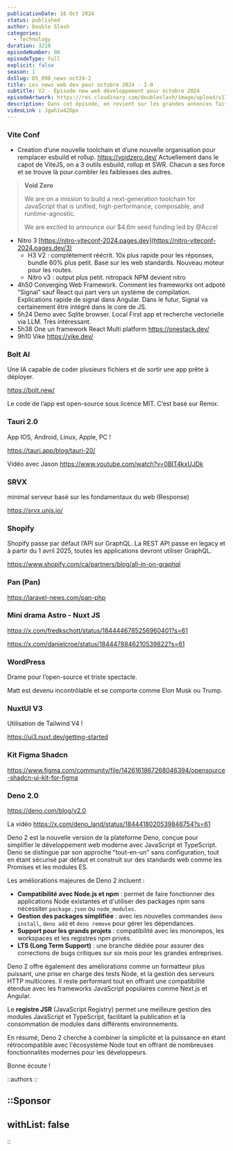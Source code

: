 ```yaml
---
publicationDate: 16 Oct 2024
status: published
author: Double Slash
categories:
  - Technology
duration: 3218
episodeNumber: 98
episodeType: full
explicit: false
season: 1
dsSlug: DS_098_news-oct24-2
title: Les news web dev pour octobre 2024 - 2.0
subtitle: V2 - Épisode new web développement pour octobre 2024
episodeArtwork: https://res.cloudinary.com/doubleslash/image/upload/v1729068225/episode/ART_96_cqqnbv.png
description: Dans cet épisode, on revient sur les grandes annonces faites lors de la Vite Conf, avec des nouveautés pour les développeurs JavaScript, des évolutions majeures comme Deno 2, et des avancées en IA avec Bolt AI. On parle aussi des dernières tendances dans l'écosystème Shopify, Tauri, et bien plus encore.
videoLink : Jgwh1w42Opo
---
```

### Vite Conf

- Creation d’une nouvelle toolchain et d’une nouvelle organisation pour remplacer esbuild et rollup. https://voidzero.dev/ 
Actuellement dans le capot de ViteJS, on a 3 outils esbuild, rollup et SWR. Chacun a ses force et se trouve là pour combler les faiblesses des autres.

> **Void Zero**
> 
> 
> We are on a mission to build a next-generation toolchain for JavaScript that is unified, high-performance, composable, and runtime-agnostic.
> 
> We are excited to announce our $4.6m seed funding led by @Accel
> 
- Nitro 3 [https://nitro-viteconf-2024.pages.dev](https://nitro-viteconf-2024.pages.dev/3)
    - H3 V2 : complètement réécrit. 10x plus rapide pour les réponses, bundle 60% plus petit.  Basé sur les web standards. Nouveau moteur pour les routes.
    - Nitro v3 : output plus petit. nitropack NPM devient nitro
- 4h50 Converging Web Framework. Comment les frameworks ont adpoté “Signal” sauf React qui part vers un système de compilation. Explications rapide de signal dans Angular. Dans le futur, Signal va certainement être intégré dans le core de JS.
- 5h24 Demo avec Sqlite browser. Local First app et recherche vectorielle via LLM. Très intéressant.
- 5h38 One un framework React Multi platform https://onestack.dev/
- 9h10 Vike https://vike.dev/

### Bolt AI

Une IA capable de coder plusieurs fichiers et de sortir une app prête à déployer.

https://bolt.new/

Le code de l’app est open-source sous licence MIT. C’est basé sur Remix.

### Tauri 2.0

App IOS, Android, Linux, Apple, PC ! 

https://tauri.app/blog/tauri-20/

Vidéo avec Jason  https://www.youtube.com/watch?v=0BIT4kxUJDk

### SRVX

minimal serveur basé sur les fondamentaux du web (Response)

https://srvx.unjs.io/

### Shopify

Shopify passe par défaut l’API sur GraphQL. La REST API passe en legacy et à partir du 1 avril 2025, toutes les applications devront utiliser GraphQL.

https://www.shopify.com/ca/partners/blog/all-in-on-graphql

### Pan (Pan)

https://laravel-news.com/pan-php

### Mini drama Astro - Nuxt JS

https://x.com/fredkschott/status/1844446785256960401?s=61

https://x.com/danielcroe/status/1844478846210539822?s=61

### WordPress

Drame pour l’open-source et triste spectacle.

Matt est devenu incontrôlable et se comporte comme Elon Musk ou Trump.

### NuxtUI V3

Utilisation de Tailwind V4 !

https://ui3.nuxt.dev/getting-started

### Kit Figma Shadcn

https://www.figma.com/community/file/1426161867268046394/opensource-shadcn-ui-kit-for-figma

### Deno 2.0

https://deno.com/blog/v2.0

La vidéo https://x.com/deno_land/status/1844418020539846754?s=61

Deno 2 est la nouvelle version de la plateforme Deno, conçue pour simplifier le développement web moderne avec JavaScript et TypeScript. Deno se distingue par son approche "tout-en-un" sans configuration, tout en étant sécurisé par défaut et construit sur des standards web comme les Promises et les modules ES.

Les améliorations majeures de Deno 2 incluent :

- **Compatibilité avec Node.js et npm** : permet de faire fonctionner des applications Node existantes et d'utiliser des packages npm sans nécessiter `package.json` ou `node_modules`.
- **Gestion des packages simplifiée** : avec les nouvelles commandes `deno install`, `deno add` et `deno remove` pour gérer les dépendances.
- **Support pour les grands projets** : compatibilité avec les monorepos, les workspaces et les registres npm privés.
- **LTS (Long Term Support)** : une branche dédiée pour assurer des corrections de bugs critiques sur six mois pour les grandes entreprises.

Deno 2 offre également des améliorations comme un formatteur plus puissant, une prise en charge des tests Node, et la gestion des serveurs HTTP multicores. Il reste performant tout en offrant une compatibilité étendue avec les frameworks JavaScript populaires comme Next.js et Angular.

Le **registre JSR** (JavaScript Registry) permet une meilleure gestion des modules JavaScript et TypeScript, facilitant la publication et la consommation de modules dans différents environnements.

En résumé, Deno 2 cherche à combiner la simplicité et la puissance en étant rétrocompatible avec l'écosystème Node tout en offrant de nombreuses fonctionnalités modernes pour les développeurs.

Bonne écoute !

::authors
::

::Sponsor
---
withList: false
---
::

